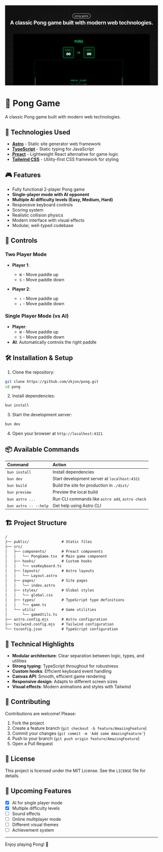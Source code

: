 ![PONG](./public/og.png)

# 🏓 Pong Game

A classic Pong game built with modern web technologies.

## 🚀 Technologies Used

- **[Astro](https://astro.build/)** - Static site generator web framework
- **[TypeScript](https://www.typescriptlang.org/)** - Static typing for JavaScript
- **[Preact](https://preactjs.com/)** - Lightweight React alternative for game logic
- **[Tailwind CSS](https://tailwindcss.com/)** - Utility-first CSS framework for styling

## 🎮 Features

- Fully functional 2-player Pong game
- **Single-player mode with AI opponent**
- **Multiple AI difficulty levels (Easy, Medium, Hard)**
- Responsive keyboard controls
- Scoring system
- Realistic collision physics
- Modern interface with visual effects
- Modular, well-typed codebase

## 🎯 Controls

### Two Player Mode
- **Player 1**: 
    - `W` - Move paddle up
    - `S` - Move paddle down

- **Player 2**: 
    - `↑` - Move paddle up
    - `↓` - Move paddle down

### Single Player Mode (vs AI)
- **Player**: 
    - `W` - Move paddle up
    - `S` - Move paddle down
- **AI**: Automatically controls the right paddle

## 🛠️ Installation & Setup

1. Clone the repository:
```bash
git clone https://github.com/zkjon/pong.git
cd pong
```

2. Install dependencies:
```bash
bun install
```

3. Start the development server:
```bash
bun dev
```

4. Open your browser at `http://localhost:4321`

## 📦 Available Commands

| Command                   | Action                                           |
| :------------------------ | :----------------------------------------------- |
| `bun install`             | Install dependencies                            |
| `bun dev`                 | Start development server at `localhost:4321`    |
| `bun build`               | Build the site for production in `./dist/`      |
| `bun preview`             | Preview the local build                         |
| `bun astro ...`           | Run CLI commands like `astro add`, `astro check`|
| `bun astro -- --help`     | Get help using Astro CLI                        |

## 🏗️ Project Structure

```
/
├── public/               # Static files
├── src/
│   ├── components/       # Preact components
│   │   └── PongGame.tsx  # Main game component
│   ├── hooks/            # Custom hooks
│   │   └── useKeyboard.ts
│   ├── layouts/          # Astro layouts
│   │   └── Layout.astro
│   ├── pages/            # Site pages
│   │   └── index.astro
│   ├── styles/           # Global styles
│   │   └── global.css
│   ├── types/            # TypeScript type definitions
│   │   └── game.ts
│   └── utils/            # Game utilities
│       └── gameUtils.ts
├── astro.config.mjs      # Astro configuration
├── tailwind.config.mjs   # Tailwind configuration
└── tsconfig.json         # TypeScript configuration
```

## 🎨 Technical Highlights

- **Modular architecture**: Clear separation between logic, types, and utilities
- **Strong typing**: TypeScript throughout for robustness
- **Custom hooks**: Efficient keyboard event handling
- **Canvas API**: Smooth, efficient game rendering
- **Responsive design**: Adapts to different screen sizes
- **Visual effects**: Modern animations and styles with Tailwind

## 🤝 Contributing

Contributions are welcome! Please:

1. Fork the project
2. Create a feature branch (`git checkout -b feature/AmazingFeature`)
3. Commit your changes (`git commit -m 'Add some AmazingFeature'`)
4. Push to your branch (`git push origin feature/AmazingFeature`)
5. Open a Pull Request

## 📝 License

This project is licensed under the MIT License. See the `LICENSE` file for details.

## 🎯 Upcoming Features

- [x] AI for single player mode
- [x] Multiple difficulty levels
- [ ] Sound effects
- [ ] Online multiplayer mode
- [ ] Different visual themes
- [ ] Achievement system

---

Enjoy playing Pong! 🏓

